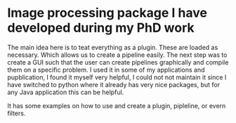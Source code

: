 # Image processing package I have developed during my PhD work


The main idea here is to teat everything as a plugin. These are loaded as necessary. Which allows us to create a pipeline easily.
The next step was to create a GUI such that the user can create pipelines graphically and compile them on a specific problem. I used it in some of my applications and pupblication, I found it myself very helpful, I could not not maintain it since I have switched to python where it already has very nice packages, but for any Java application this can be helpful.

It has some examples on how to use and create a plugin, pipleline, or evern filters. 
